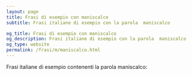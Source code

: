 ```yaml
---
layout: page
title: Frasi di esempio con maniscalco 
subtitle: Frasi italiane di esempio con la parola  maniscalco

og_title: Frasi di esempio con maniscalco 
og_description: Frasi italiane di esempio con la parola  maniscalco
og_type: website
permalink: /frasi/m/maniscalco.html
---
```


Frasi italiane di esempio contenenti la parola maniscalco:


